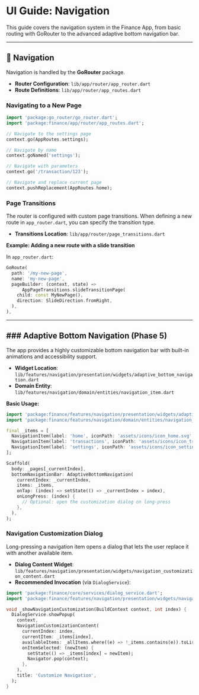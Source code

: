 # UI Guide: Navigation

This guide covers the navigation system in the Finance App, from basic routing with GoRouter to the advanced adaptive bottom navigation bar.

---

## 🧭 Navigation

Navigation is handled by the **GoRouter** package.

-   **Router Configuration**: `lib/app/router/app_router.dart`
-   **Route Definitions**: `lib/app/router/app_routes.dart`

### Navigating to a New Page

```dart
import 'package:go_router/go_router.dart';
import 'package:finance/app/router/app_routes.dart';

// Navigate to the settings page
context.go(AppRoutes.settings);

// Navigate by name
context.goNamed('settings');

// Navigate with parameters
context.go('/transaction/123');

// Navigate and replace current page
context.pushReplacement(AppRoutes.home);
```

### Page Transitions

The router is configured with custom page transitions. When defining a new route in `app_router.dart`, you can specify the transition type.

-   **Transitions Location**: `lib/app/router/page_transitions.dart`

**Example: Adding a new route with a slide transition**

In `app_router.dart`:

```dart
GoRoute(
  path: '/my-new-page',
  name: 'my-new-page',
  pageBuilder: (context, state) =>
      AppPageTransitions.slideTransitionPage(
    child: const MyNewPage(),
    direction: SlideDirection.fromRight,
  ),
),
```
---

## ### Adaptive Bottom Navigation (Phase 5)

The app provides a highly customizable bottom navigation bar with built-in animations and accessibility support.

-   **Widget Location**: `lib/features/navigation/presentation/widgets/adaptive_bottom_navigation.dart`
-   **Domain Entity**: `lib/features/navigation/domain/entities/navigation_item.dart`

**Basic Usage:**

```dart
import 'package:finance/features/navigation/presentation/widgets/adaptive_bottom_navigation.dart';
import 'package:finance/features/navigation/domain/entities/navigation_item.dart';

final _items = [
  NavigationItem(label: 'home', iconPath: 'assets/icons/icon_home.svg', route: AppRoutes.home),
  NavigationItem(label: 'transactions', iconPath: 'assets/icons/icon_transactions.svg', route: AppRoutes.transactions),
  NavigationItem(label: 'settings', iconPath: 'assets/icons/icon_settings.svg', route: AppRoutes.settings),
];

Scaffold(
  body: _pages[_currentIndex],
  bottomNavigationBar: AdaptiveBottomNavigation(
    currentIndex: _currentIndex,
    items: _items,
    onTap: (index) => setState(() => _currentIndex = index),
    onLongPress: (index) {
      // Optional: open the customization dialog on long-press
    },
  ),
);
```

### Navigation Customization Dialog

Long-pressing a navigation item opens a dialog that lets the user replace it with another available item.

-   **Dialog Content Widget**: `lib/features/navigation/presentation/widgets/navigation_customization_content.dart`
-   **Recommended Invocation** (via `DialogService`):

```dart
import 'package:finance/core/services/dialog_service.dart';
import 'package:finance/features/navigation/presentation/widgets/navigation_customization_content.dart';

void _showNavigationCustomization(BuildContext context, int index) {
  DialogService.showPopup(
    context,
    NavigationCustomizationContent(
      currentIndex: index,
      currentItem: _items[index],
      availableItems: _allItems.where((e) => !_items.contains(e)).toList(),
      onItemSelected: (newItem) {
        setState(() => _items[index] = newItem);
        Navigator.pop(context);
      },
    ),
    title: 'Customize Navigation',
  );
}
``` 
